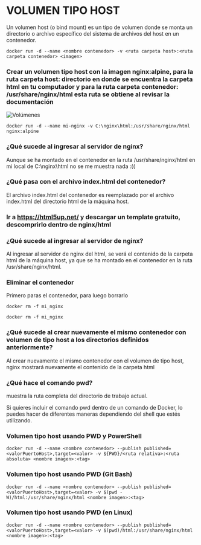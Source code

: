 # VOLUMEN TIPO HOST
Un volumen host (o bind mount) es un tipo de volumen donde se monta un directorio o archivo específico del sistema de archivos del host en un contenedor.

```
docker run -d --name <nombre contenedor> -v <ruta carpeta host>:<ruta carpeta contenedor> <imagen> 
```

### Crear un volumen tipo host con la imagen nginx:alpine, para la ruta carpeta host: directorio en donde se encuentra la carpeta html en tu computador y para la ruta carpeta contenedor: /usr/share/nginx/html esta ruta se obtiene al revisar la documentación
![Volúmenes](imagenes/volumen-host.PNG)

```
docker run -d --name mi-nginx -v C:\nginx\html:/usr/share/nginx/html nginx:alpine
```

### ¿Qué sucede al ingresar al servidor de nginx?

Aunque se ha montado en el contenedor en la ruta /usr/share/nginx/html en mi local de C:\nginx\html no se me muestra nada :((

### ¿Qué pasa con el archivo index.html del contenedor?
El archivo index.html del contenedor es reemplazado por el archivo index.html del directorio html de la máquina host.

### Ir a https://html5up.net/ y descargar un template gratuito, descomprirlo dentro de nginx/html
### ¿Qué sucede al ingresar al servidor de nginx?
Al ingresar al servidor de nginx del html, se verá el contenido de la carpeta html de la máquina host, ya que se ha montado en el contenedor en la ruta /usr/share/nginx/html.

### Eliminar el contenedor

Primero paras el contenedor, para luego borrarlo

```
docker rm -f mi_nginx
```

```
docker rm -f mi_nginx
```

### ¿Qué sucede al crear nuevamente el mismo contenedor con volumen de tipo host a los directorios definidos anteriormente?
Al crear nuevamente el mismo contenedor con el volumen de tipo host, nginx mostrará nuevamente el contenido de la carpeta html 

### ¿Qué hace el comando pwd?
muestra la ruta completa del directorio de trabajo actual.


Si quieres incluir el comando pwd dentro de un comando de Docker, lo puedes hacer de diferentes maneras dependiendo del shell que estés utilizando.


### Volumen tipo host usando PWD y PowerShell
```
docker run -d --name <nombre contenedor> --publish published=<valorPuertoHost>,target=<valor> -v ${PWD}/<ruta relativa>:<ruta absoluta> <nombre imagen>:<tag> 
```

### Volumen tipo host usando PWD (Git Bash)

```
docker run -d --name <nombre contenedor> --publish published=<valorPuertoHost>,target=<valor> -v $(pwd -W)/html:/usr/share/nginx/html <nombre imagen>:<tag> 
```

### Volumen tipo host usando PWD (en Linux)

```
docker run -d --name <nombre contenedor> --publish published=<valorPuertoHost>,target=<valor> -v $(pwd)/html:/usr/share/nginx/html <nombre imagen>:<tag> 
```


